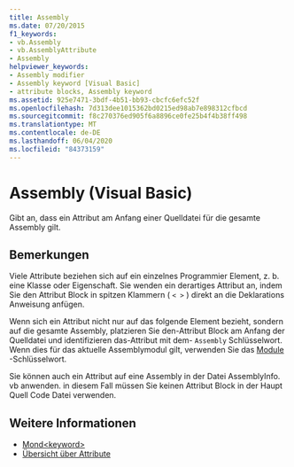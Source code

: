 ```yaml
---
title: Assembly
ms.date: 07/20/2015
f1_keywords:
- vb.Assembly
- vb.AssemblyAttribute
- Assembly
helpviewer_keywords:
- Assembly modifier
- Assembly keyword [Visual Basic]
- attribute blocks, Assembly keyword
ms.assetid: 925e7471-3bdf-4b51-bb93-cbcfc6efc52f
ms.openlocfilehash: 7d313dee1015362bd0215ed98ab7e898312cfbcd
ms.sourcegitcommit: f8c270376ed905f6a8896ce0fe25b4f4b38ff498
ms.translationtype: MT
ms.contentlocale: de-DE
ms.lasthandoff: 06/04/2020
ms.locfileid: "84373159"
---
```

# <a name="assembly-visual-basic"></a>Assembly (Visual Basic)
Gibt an, dass ein Attribut am Anfang einer Quelldatei für die gesamte Assembly gilt.  
  
## <a name="remarks"></a>Bemerkungen  
 Viele Attribute beziehen sich auf ein einzelnes Programmier Element, z. b. eine Klasse oder Eigenschaft. Sie wenden ein derartiges Attribut an, indem Sie den Attribut Block in spitzen Klammern ( `< >` ) direkt an die Deklarations Anweisung anfügen.  
  
 Wenn sich ein Attribut nicht nur auf das folgende Element bezieht, sondern auf die gesamte Assembly, platzieren Sie den-Attribut Block am Anfang der Quelldatei und identifizieren das-Attribut mit dem- `Assembly` Schlüsselwort. Wenn dies für das aktuelle Assemblymodul gilt, verwenden Sie das [Module](module-keyword.md) -Schlüsselwort.  
  
 Sie können auch ein Attribut auf eine Assembly in der Datei AssemblyInfo. vb anwenden. in diesem Fall müssen Sie keinen Attribut Block in der Haupt Quell Code Datei verwenden.  
  
## <a name="see-also"></a>Weitere Informationen

- [Mond\<keyword>](module-keyword.md)
- [Übersicht über Attribute](../../programming-guide/concepts/attributes/index.md)
